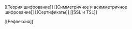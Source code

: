 [[Теория шифрование]]
[[Симметричное и асимметричное шифрование]]
[[Сертификаты]]
[[SSL и TSL]]

[[Рефлексия]]